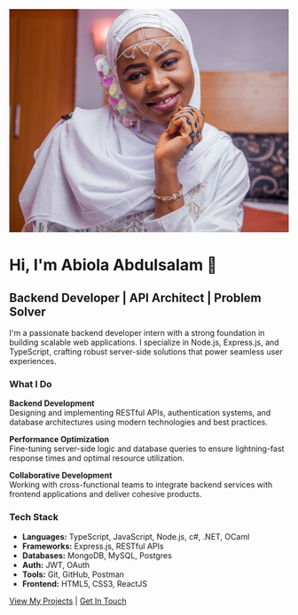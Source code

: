 

<div class="hero">
  <img src="images/zeenat_avatar.jpg" alt="Abiola Abdulsalam" class="hero-avatar">
  <div class="hero-content">
    <h1>Hi, I'm Abiola Abdulsalam 👋</h1>
    <h2>Backend Developer | API Architect | Problem Solver</h2>
  </div>
</div>

I'm a passionate backend developer intern with a strong foundation in building scalable web applications. I specialize in Node.js, Express.js, and TypeScript, crafting robust server-side solutions that power seamless user experiences.

### What I Do

**Backend Development**  
Designing and implementing RESTful APIs, authentication systems, and database architectures using modern technologies and best practices.

**Performance Optimization**  
Fine-tuning server-side logic and database queries to ensure lightning-fast response times and optimal resource utilization.

**Collaborative Development**  
Working with cross-functional teams to integrate backend services with frontend applications and deliver cohesive products.

### Tech Stack

- **Languages:** TypeScript, JavaScript, Node.js, c#, .NET, OCaml
- **Frameworks:** Express.js, RESTful APIs
- **Databases:** MongoDB, MySQL, Postgres
- **Auth:** JWT, OAuth
- **Tools:** Git, GitHub, Postman
- **Frontend:** HTML5, CSS3, ReactJS

[View My Projects](projects.html) | [Get In Touch](contact.html)